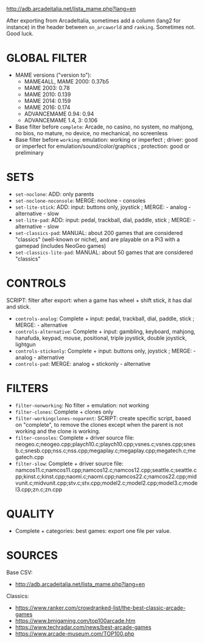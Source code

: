 
http://adb.arcadeitalia.net/lista_mame.php?lang=en

After exporting from ArcadeItalia, sometimes add a column (lang2 for instance) in the header between `on_arcaworld` and `ranking`. Sometimes not. Good luck.

# GLOBAL FILTER

* MAME versions ("version to"):
  * MAME4ALL, MAME 2000: 0.37b5
  * MAME 2003: 0.78
  * MAME 2010: 0.139
  * MAME 2014: 0.159
  * MAME 2016: 0.174
  * ADVANCEMAME 0.94: 0.94
  * ADVANCEMAME 1.4, 3: 0.106
* Base filter before `complete`: Arcade, no casino, no system, no mahjong, no bios, no mature, no device, no mechanical, no screenless
* Base filter before `working`: emulation: working or imperfect ; driver: good or imperfect for emulation/sound/color/graphics ; protection: good or preliminary

# SETS

* `set-noclone`: ADD: only parents
* `set-noclone-noconsole`: MERGE: noclone - consoles
* `set-lite-stick`: ADD: input: buttons only, joystick ; MERGE: - analog - alternative - slow
* `set-lite-pad`: ADD: input: pedal, trackball, dial, paddle, stick ; MERGE: - alternative - slow
* `set-classics-pad`: MANUAL: about 200 games that are considered "classics" (well-known or niche), and are playable on a Pi3 with a gamepad (includes NeoGeo games)
* `set-classics-lite-pad`: MANUAL: about 50 games that are considered "classics"

# CONTROLS

SCRIPT: filter after export: when a game has wheel + shift stick, it has dial and stick.

* `controls-analog`: Complete + input: pedal, trackball, dial, paddle, stick ; MERGE: - alternative
* `controls-alternative`: Complete + input: gambling, keyboard, mahjong, hanafuda, keypad, mouse, positional, triple joystick, double joystick, lightgun
* `controls-stickonly`: Complete + input: buttons only, joystick ; MERGE: - analog - alternative
* `controls-pad`: MERGE: analog + stickonly - alternative

# FILTERS

* `filter-nonworking`: No filter + emulation: not working
* `filter-clones`: Complete + clones only
* `filter-workingclones-noparent`: SCRIPT: create specific script, based on "complete", to remove the clones except when the parent is not working and the clone is working.
* `filter-consoles`: Complete + driver source file: neogeo.c;neogeo.cpp;playch10.c;playch10.cpp;vsnes.c;vsnes.cpp;snesb.c;snesb.cpp;nss.c;nss.cpp;megaplay.c;megaplay.cpp;megatech.c;megatech.cpp
* `filter-slow`: Complete + driver source file: namcos11.c;namcos11.cpp;namcos12.c;namcos12.cpp;seattle.c;seattle.cpp;kinst.c;kinst.cpp;naomi.c;naomi.cpp;namcos22.c;namcos22.cpp;midvunit.c;midvunit.cpp;stv.c;stv.cpp;model2.c;model2.cpp;model3.c;model3.cpp;zn.c;zn.cpp

# QUALITY

* Complete + categories: best games: export one file per value.

# SOURCES

Base CSV:
- http://adb.arcadeitalia.net/lista_mame.php?lang=en

Classics:
- https://www.ranker.com/crowdranked-list/the-best-classic-arcade-games
- https://www.bmigaming.com/top100arcade.htm
- https://www.techradar.com/news/best-arcade-games
- https://www.arcade-museum.com/TOP100.php